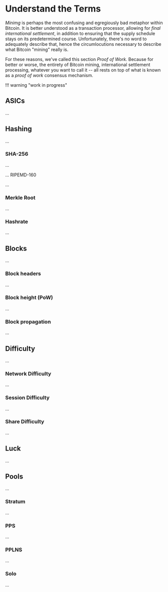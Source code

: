 <!--
Lord Jesus Christ
Son of God
Have mercy on me, a sinner
-->

# Understand the Terms

*Minimg* is perhaps the most confusing
 and egregiously bad 
 metaphor within Bitcoin.
It is better understood as 
 a transaction processor, allowing
 for *final international settlement*,
 in addition to ensuring that the
 supply schedule stays on its predetermined
 course.
Unfortunately, there's no word to adequately
 describe that, hence the circumlocutions
 necessary to describe what 
 Bitcoin "mining" really is.

For these reasons, we've called this section
 *Proof of Work*.
Because for better or worse, the entirety
 of Bitcoin mining, international settlement
 processing, whatever you want to call it --
 all rests on top of what is known as a
 *proof of work* consensus mechanism.

!!! warning "work in progress"






## ASICs

...






## Hashing 

...

### SHA-256

...

... RIPEMD-160

...

### Merkle Root

...

### Hashrate

...







## Blocks

...

### Block headers

...

### Block height (PoW)

...

### Block propagation

...






## Difficulty

...

### Network Difficulty

...

### Session Difficulty

...

### Share Difficulty

...






## Luck

...






## Pools

...

### Stratum

...

### PPS

...

### PPLNS

...

### Solo

...








